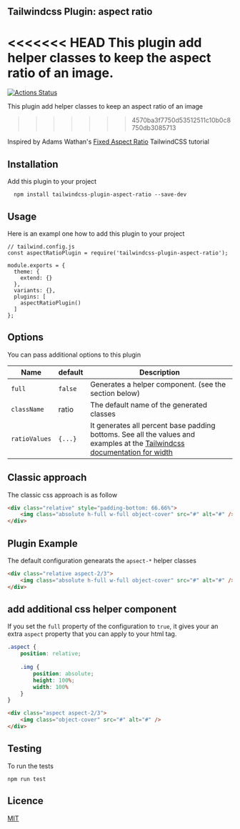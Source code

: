 ## Tailwindcss Plugin: aspect ratio

<<<<<<< HEAD
This plugin add helper classes to keep the aspect ratio of an image.
=======
[![Actions Status](https://github.com/wahlemedia/tailwindcss-plugin-aspect-ratio/workflows/CI/badge.svg)](https://github.com/wahlemedia/tailwindcss-plugin-aspect-ratio/actions)


This plugin add helper classes to keep an aspect ratio of an image
>>>>>>> 4570ba3f7750d53512511c10b0c8750db3085713

Inspired by Adams Wathan's [Fixed Aspect Ratio](https://tailwindcss.com/course/locking-images-to-a-fixed-aspect-ratio) 
TailwindCSS tutorial


## Installation 
Add this plugin to your project

```
  npm install tailwindcss-plugin-aspect-ratio --save-dev
```

## Usage

Here is an exampl one how to add this plugin to your project

```
// tailwind.config.js
const aspectRatioPlugin = require('tailwindcss-plugin-aspect-ratio');

module.exports = {
  theme: {
    extend: {}
  },
  variants: {},
  plugins: [
    aspectRatioPlugin()
  ]
};
```

## Options

You can pass additional options to this  plugin

|  Name  |  default | Description | 
| ---- | ----| --- |
| `full` | `false` |  Generates a helper component. (see the section below) |
| `className` | ratio |  The default name of the generated classes |
| `ratioValues` | `{...}` | It generates all percent base padding bottoms. See all the values and examples at the [Tailwindcss documentation for width](https://tailwindcss.com/docs/width)  | 


## Classic approach

The classic css approach is as follow

```html
<div class="relative" style="padding-bottom: 66.66%">
    <img class="absolute h-full w-full object-cover" src="#" alt="#" />
</div>
```

## Plugin Example

The default configuration genearats the `apsect-*` helper classes

```html
<div class="relative aspect-2/3">
    <img class="absolute h-full w-full object-cover" src="#" alt="#" />
</div>
```


## add additional css helper component
If you set the `full` property of the configuration to `true`, it gives 
your an extra `aspect` property that you can apply to your html tag.

```scss
.aspect {
    position: relative;
    
    .img {
        position: absolute;
        height: 100%;
        width: 100%
    }
}
```

```html
<div class="aspect aspect-2/3">
    <img class="object-cover" src="#" alt="#" />
</div>
```


## Testing
To run the tests

```
npm run test
```

## Licence
[MIT](./LICENCE.md)


